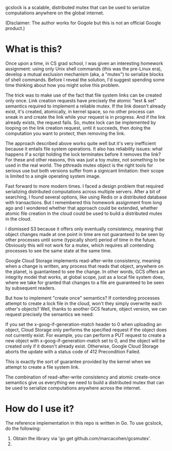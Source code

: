 
gcslock is a scalable, distributed mutex that can be used to 
serialize computations anywhere on the global internet.

(Disclaimer: The author works for Gogole but this is not an official Google product.)

# What is this?

Once upon a time, in CS grad school, I was given an interesting homework 
assignment: using only Unix shell commands (this was the pre-Linux era),
develop a mutual exclusion mechanism (aka, a "mutex") to serialize
blocks of shell commands. Before I reveal the solution, I'd suggest spending
some time thinking about how you might solve this problem.

The trick was to make use of the fact that file system links can be created
only once. Link creation requests have precisely the atomic "test & set" 
semantics required to implement a reliable mutex. If the link doesn't already 
exist, it's created, atomically, in kernel space, so no other process can
sneak in and create the link while your request is in progress. And if the
link already exists, the request fails. So, mutex lock can be implemented
by looping on the link creation request, until it succeeds, then doing the
computation you want to protect, then removing the link. 


The approach described above works quite well but it's very inefficient because
it entails file system operations. It also has reliability issues: what happens 
if a script holding the lock terminates before it removes the link? For these
and other reasons, this was just a toy mutex, not something to be used in the 
real world. The pthreads mutex object is the right tools for serious use but
both versions suffer from a signicant limitation: their scope is limited to 
a single operating system image.

Fast forward to more modern times. I faced a design problem that required 
serializing distributed computations across multiple servers. After a bit
of searching, I found several options, like using Redis or a distributed 
database with transactions. But I remembered this homework assignment from
long ago and I wondered whether that approach could be extended, whether
atomic file creation in the cloud could be used to build a distributed 
mutex in the cloud.

I dismissed S3 because it offers only eventually consistency, meaning that
object changes made at one point in time are not guaranteed to be seen by 
other processes until some (typically short) period of time in the future. 
Obviously this will not work for a mutex, which requires all contending
processes to see the same state at the same time.

Google Cloud Storage implements read-after-write consistency, meaning
when a change is written, any process that reads that object, anywhere
on the planet, is guantanteed to see the change. In other words, GCS
offers an integrity model that works, at global scope, just as a local
file system does, where we take for granted that changes to a file are
guaranteed to be seen by subsequent readers.

But how to implement "create once" semantics? If contending processes
attempt to create a lock file in the cloud, won't they simply overwrite 
each other's objects? Well, thanks to another GCS feature, object version,
we can request precisely the semantics we need:

If you set the x-goog-if-generation-match header to 0 when uploading an object, Cloud Storage only performs the specified request if the object does not currently exist. For example, you can perform a PUT request to create a new object with x-goog-if-generation-match set to 0, and the object will be created only if it doesn't already exist. Otherwise, Google Cloud Storage aborts the update with a status code of 412 Precondition Failed.

This is exactly the sort of guarantee provided by the kernel when we attempt 
to create a file system link.

The combination of read-after-write consistency and atomic create-once semantics
give us everything we need to build a distributed mutex that can be used to 
serialize computations anywhere across the internet.

# How do I use it?

The reference implementation in this repo is written in Go. To use gcslock,
do the following:

1. Obtain the library via 'go get github.com/marcacohen/gcsmutex'.
1. 
